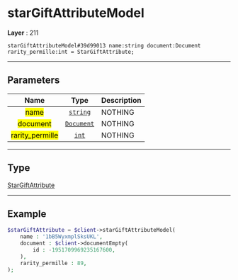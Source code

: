 # starGiftAttributeModel

**Layer** : 211

```tl
starGiftAttributeModel#39d99013 name:string document:Document rarity_permille:int = StarGiftAttribute;
```

---

## Parameters

| Name | Type | Description |
| :---: | :---: | :--- |
| <mark>name</mark> | [`string`](type/string) | NOTHING |
| <mark>document</mark> | [`Document`](type/Document) | NOTHING |
| <mark>rarity_permille</mark> | [`int`](type/int) | NOTHING |

---

## Type

[StarGiftAttribute](type/StarGiftAttribute)

---

## Example

```php
$starGiftAttribute = $client->starGiftAttributeModel(
	name : '1bB5WyxmplSksUKL',
	document : $client->documentEmpty(
		id : -1951709969235167600,
	),
	rarity_permille : 89,
);
```